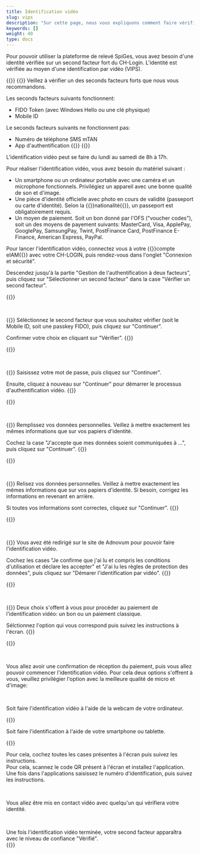```yaml
---
title: Identification vidéo
slug: vips
description: "Sur cette page, nous vous expliquons comment faire vérifier votre identitié à l'aide de l'authentification vidéo."
keywords: []
weight: 40
type: docs
---
```


Pour pouvoir utiliser la plateforme de relevé SpiGes, vous avez besoin d'une identité vérifiée sur un second facteur fort du CH-Login. L'identité est vérifiée au moyen d'une identification par vidéo (VIPS).

{{<alert color="warning">}}
{{<markdown>}}
Veillez à vérifier un des seconds facteurs forts que nous vous recommandons.

Les seconds facteurs suivants fonctionnent:

- FIDO Token (avec Windows Hello ou une clé physique)
- Mobile ID

Le seconds facteurs suivants ne fonctionnent pas:

- Numéro de téléphone SMS mTAN
- App d'authentification
{{</markdown>}}
{{</alert>}}

L'identification vidéo peut se faire du lundi au samedi de 8h à 17h.

Pour réaliser l'identification vidéo, vous avez besoin du matériel suivant :
- Un smartphone ou un ordinateur portable avec une caméra et un microphone fonctionnels. Privilégiez un appareil avec une bonne qualité de son et d'image.  
- Une pièce d'identité officielle avec photo en cours de validité (passeport ou carte d'identité). Selon la {{<link url="https://help.eiam.swiss/r/intrumcountryident/intrumcountryident_de.pdf?t=1688707317" newTab="true">}}nationalité{{</link>}}, un passeport est obligatoirement requis.
- Un moyen de paiement. Soit un bon donné par l'OFS ("voucher codes"), soit un des moyens de payement suivants: MasterCard, Visa, ApplePay, GooglePay, SamsungPay, Twint, PostFinance Card, PostFinance E-Finance, American Express, PayPal.

<!-- 1ere paire de colonnes -->

<div class="two_column">

<div class="left_col">
<!-- First column content goes here -->
<p> Pour lancer l'identification vidéo, connectez vous à votre {{<link url="https://www.myaccount.eiam.admin.ch/" newTab="true">}}compte eIAM{{</link>}} avec votre CH-LOGIN, puis rendez-vous dans l'onglet "Connexion et sécurité". </p>

<p> Descendez jusqu'à la partie "Gestion de l'authentification à deux facteurs", puis cliquez sur "Sélectionner un second facteur" dans la case "Vérifier un second facteur".  </p>
</div>

<div class="right_col">
<!-- Second column content goes here -->
{{<insertImage image="selection_second_facteur.png" description="Choix connexion" class="edge max-w-90">}}
</div>

</div>

&nbsp;

<!-- 2ème paire de colonnes -->

<div class="two_column">

<div class="left_col">
<!-- First column content goes here -->
{{<markdown>}}
Séléctionnez le second facteur que vous souhaitez vérifier (soit le Mobile ID, soit une passkey FIDO), puis cliquez sur "Continuer".

Confirmer votre choix en cliquant sur "Vérifier".
{{</markdown>}}
</div>

<div class="right_col">
<!-- Second column content goes here -->
{{<insertImage image="selection_mobileid.png" description="Choix connexion" class="edge max-w-90">}}
</div>

</div>

&nbsp;

<!-- 3ème paire de colonnes -->

<div class="two_column">

<div class="left_col">
<!-- First column content goes here -->
{{<markdown>}}
Saisissez votre mot de passe, puis cliquez sur "Continuer".

Ensuite, cliquez à nouveau sur "Continuer" pour démarrer le processus d'authentification vidéo.
{{</markdown>}}
</div>

<div class="right_col">
<!-- Second column content goes here -->
{{<insertImage image="vips_saisie_mdp.png" description="Choix connexion" class="edge max-w-90">}}
</div>

</div>

&nbsp;

<!-- 4ème paire de colonnes -->

<div class="two_column">

<div class="left_col">
<!-- First column content goes here -->
{{<markdown>}}
Remplissez vos données personnelles. Veillez à mettre exactement les mêmes informations que sur vos papiers d'identité.

Cochez la case "J'accepte que mes données soient communiquées à ...", puis cliquez sur "Continuer".
{{</markdown>}}
</div>

<div class="right_col">
<!-- Second column content goes here -->
{{<insertImage image="saisie_donnees_perso.png" description="Choix connexion" class="edge max-w-90">}}
</div>

</div>

&nbsp;

<!-- 5ème paire de colonnes -->

<div class="two_column">

<div class="left_col">
<!-- First column content goes here -->
{{<markdown>}}
Relisez vos données personnelles. Veillez à mettre exactement les mêmes informations que sur vos papiers d'identité. Si besoin, corrigez les informations en revenant en arrière.

Si toutes vos informations sont correctes, cliquez sur "Continuer".
{{</markdown>}}
</div>

<div class="right_col">
<!-- Second column content goes here -->
{{<insertImage image="controle_infos.png" description="Choix connexion" class="edge max-w-90">}}
</div>

</div>

&nbsp;

<!-- 6ème paire de colonnes -->

<div class="two_column">

<div class="left_col">
<!-- First column content goes here -->
{{<markdown>}}
Vous avez été redirigé sur le site de Adnovum pour pouvoir faire l'identification vidéo.

Cochez les cases "Je confirme que j'ai lu et compris les conditions d'utilisation et déclare les accepter" et "J'ai lu les règles de protection des données", puis cliquez sur "Démarer l'identification par vidéo".
{{</markdown>}}
</div>

<div class="right_col">
<!-- Second column content goes here -->
{{<insertImage image="condition_adn.png" description="Choix connexion" class="edge max-w-90">}}
</div>

</div>

&nbsp;

<!-- 7ème paire de colonnes -->

<div class="two_column">

<div class="left_col">
<!-- First column content goes here -->
{{<markdown>}}
Deux choix s'offent à vous pour procéder au paiement de l'identification vidéo: un bon ou un paiement classique.

Sélctionnez l'option qui vous correspond puis suivez les instructions à l'écran.
{{</markdown>}}
</div>

<div class="right_col">
<!-- Second column content goes here -->
{{<insertImage image="paiement_video.png" description="Choix connexion" class="edge max-w-90">}}
</div>

</div>

&nbsp;

Vous allez avoir une confirmation de réception du paiement, puis vous allez pouvoir commencer l'identification vidéo. Pour cela deux options s'offrent à vous, veuillez privilégier l'option avec la meilleure qualité de micro et d'image:

&nbsp;

<!-- 8ème paire de colonnes -->
<div class="two_column">

<div class="left_col">
<!-- First column content goes here -->
<p> Soit faire l'identification vidéo à l'aide de la webcam de votre ordinateur. </p>

<p> {{<insertImage image="choix_ordi.png" description="Choix connexion" class="edge max-w-90">}}</p>

</div>

<div class="right_col">
<!-- Second column content goes here -->
<p> Soit faire l'identification à l'aide de votre smartphone ou tablette. </p>

<p> {{<insertImage image="choix_tel.png" description="Choix connexion" class="edge max-w-90">}} </p>
</div>

</div>

<!-- 8ème paire de colonnes bis -->
<div class="two_column">

<div class="left_col">
<!-- First column content goes here -->
Pour cela, cochez toutes les cases présentes à l'écran puis suivez les instructions.
</div>

<div class="right_col">
<!-- Second column content goes here -->
Pour cela, scannez le code QR présent à l'écran et installez l'application. Une fois dans l'applications saisissez le numéro d'identification, puis suivez les instructions.
</div>

</div>

&nbsp;

Vous allez être mis en contact vidéo avec quelqu'un qui vérifiera votre identité.

&nbsp;

<!-- 9ème paire de colonnes -->

<div class="two_column">

<div class="left_col">
<!-- First column content goes here -->
Une fois l'identification vidéo terminée, votre second facteur apparaîtra avec le niveau de confiance "Vérifié".

<div class="right_col">
<!-- Second column content goes here -->
{{<insertImage image="mobileid_verifie.png" description="Choix connexion" class="edge max-w-90">}}
</div>

</div>
